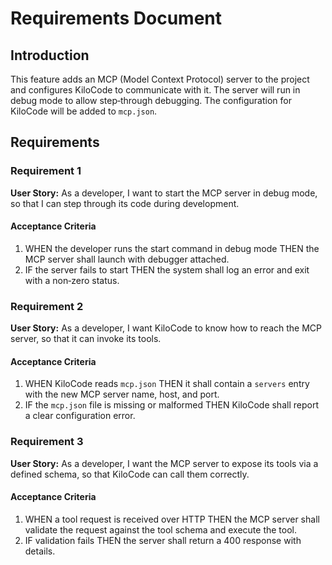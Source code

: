 # Requirements Document

## Introduction

This feature adds an MCP (Model Context Protocol) server to the project and configures KiloCode to communicate with it. The server will run in debug mode to allow step‑through debugging. The configuration for KiloCode will be added to `mcp.json`.

## Requirements

### Requirement 1

**User Story:** As a developer, I want to start the MCP server in debug mode, so that I can step through its code during development.

#### Acceptance Criteria
1. WHEN the developer runs the start command in debug mode THEN the MCP server shall launch with debugger attached.
2. IF the server fails to start THEN the system shall log an error and exit with a non‑zero status.

### Requirement 2

**User Story:** As a developer, I want KiloCode to know how to reach the MCP server, so that it can invoke its tools.

#### Acceptance Criteria
1. WHEN KiloCode reads `mcp.json` THEN it shall contain a `servers` entry with the new MCP server name, host, and port.
2. IF the `mcp.json` file is missing or malformed THEN KiloCode shall report a clear configuration error.

### Requirement 3

**User Story:** As a developer, I want the MCP server to expose its tools via a defined schema, so that KiloCode can call them correctly.

#### Acceptance Criteria
1. WHEN a tool request is received over HTTP THEN the MCP server shall validate the request against the tool schema and execute the tool.
2. IF validation fails THEN the server shall return a 400 response with details.